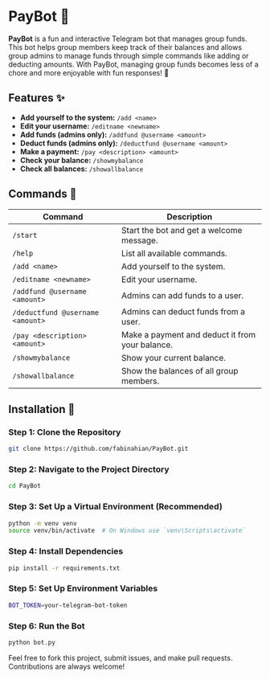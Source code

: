 # PayBot 💸

**PayBot** is a fun and interactive Telegram bot that manages group funds. This bot helps group members keep track of their balances and allows group admins to manage funds through simple commands like adding or deducting amounts. With PayBot, managing group funds becomes less of a chore and more enjoyable with fun responses! 🎉

## Features ✨

- **Add yourself to the system:** `/add <name>`
- **Edit your username:** `/editname <newname>`
- **Add funds (admins only):** `/addfund @username <amount>`
- **Deduct funds (admins only):** `/deductfund @username <amount>`
- **Make a payment:** `/pay <description> <amount>`
- **Check your balance:** `/showmybalance`
- **Check all balances:** `/showallbalance`

## Commands 📜

| Command                             | Description                                          |
|-------------------------------------|------------------------------------------------------|
| `/start`                            | Start the bot and get a welcome message.             |
| `/help`                             | List all available commands.                         |
| `/add <name>`                       | Add yourself to the system.                          |
| `/editname <newname>`               | Edit your username.                                  |
| `/addfund @username <amount>`       | Admins can add funds to a user.                      |
| `/deductfund @username <amount>`    | Admins can deduct funds from a user.                 |
| `/pay <description> <amount>`       | Make a payment and deduct it from your balance.      |
| `/showmybalance`                    | Show your current balance.                           |
| `/showallbalance`                   | Show the balances of all group members.              |

## Installation 🚀

### Step 1: Clone the Repository

```bash
git clone https://github.com/fabinahian/PayBot.git
```

### Step 2: Navigate to the Project Directory

```bash
cd PayBot
```

### Step 3: Set Up a Virtual Environment (Recommended)

```bash
python -m venv venv
source venv/bin/activate  # On Windows use `venv\Scripts\activate`
```

### Step 4: Install Dependencies

```bash
pip install -r requirements.txt
```

### Step 5: Set Up Environment Variables

```bash
BOT_TOKEN=your-telegram-bot-token
```

### Step 6: Run the Bot

```bash
python bot.py
```


Feel free to fork this project, submit issues, and make pull requests. Contributions are always welcome!

